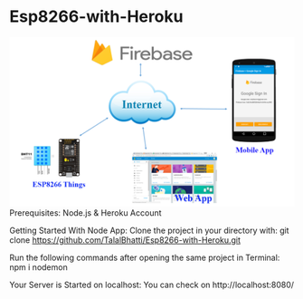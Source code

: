 # Esp8266-with-Heroku
<img src="/views/Readme.png" width=800>
Prerequisites:  
  Node.js & Heroku Account

Getting Started With Node App:
  Clone the project in your directory with: git clone https://github.com/TalalBhatti/Esp8266-with-Heroku.git
  
  Run the following commands after opening the same project in Terminal:
  npm i
  nodemon
  
  Your Server is Started on localhost: You can check on http://localhost:8080/
